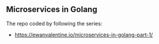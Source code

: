 ## Microservices in Golang

The repo coded by following the series:

- https://ewanvalentine.io/microservices-in-golang-part-1/